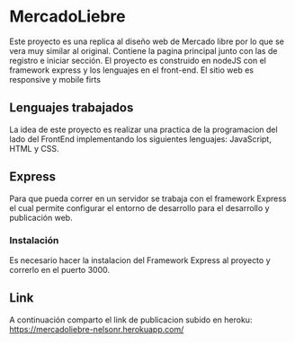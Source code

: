 # MercadoLiebre

Este proyecto es una replica al diseño web de Mercado libre por lo que se vera muy similar al original. Contiene la pagina principal junto con las de registro e iniciar sección. El proyecto es construido en nodeJS con el framework express y los lenguajes en el front-end.
El sitio web es responsive y mobile firts

## Lenguajes trabajados

La idea de este proyecto es realizar una practica de la programacion del lado del FrontEnd implementando los siguientes lenguajes: JavaScript, HTML y CSS.


## Express

Para que pueda correr en un servidor se trabaja con el framework Express el cual permite configurar el entorno de desarrollo para el desarrollo y publicación web.


### Instalación

Es necesario hacer la instalacion del Framework Express al proyecto y correrlo en el puerto 3000. 

## Link
A continuación comparto el link de publicacion subido en heroku: https://mercadoliebre-nelsonr.herokuapp.com/ 
